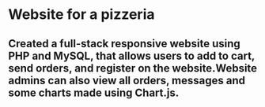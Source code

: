 # Website for a pizzeria

## Created a full-stack responsive website using PHP and MySQL, that allows users to add to cart, send orders, and    register on the website.Website admins can also view all orders, messages and some charts made using Chart.js.

